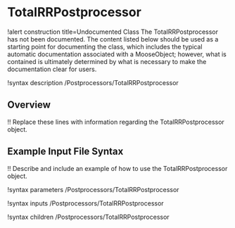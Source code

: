 # TotalRRPostprocessor

!alert construction title=Undocumented Class
The TotalRRPostprocessor has not been documented. The content listed below should be used as a starting point for
documenting the class, which includes the typical automatic documentation associated with a
MooseObject; however, what is contained is ultimately determined by what is necessary to make the
documentation clear for users.

!syntax description /Postprocessors/TotalRRPostprocessor

## Overview

!! Replace these lines with information regarding the TotalRRPostprocessor object.

## Example Input File Syntax

!! Describe and include an example of how to use the TotalRRPostprocessor object.

!syntax parameters /Postprocessors/TotalRRPostprocessor

!syntax inputs /Postprocessors/TotalRRPostprocessor

!syntax children /Postprocessors/TotalRRPostprocessor
